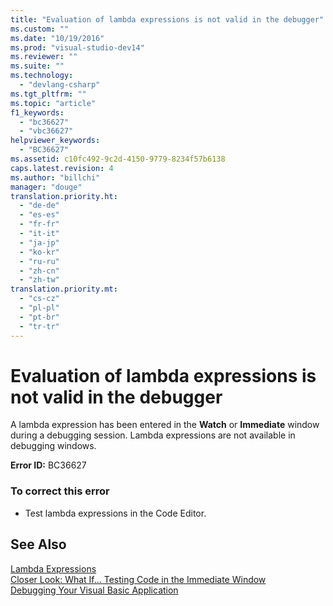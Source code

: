 ```yaml
---
title: "Evaluation of lambda expressions is not valid in the debugger"
ms.custom: ""
ms.date: "10/19/2016"
ms.prod: "visual-studio-dev14"
ms.reviewer: ""
ms.suite: ""
ms.technology: 
  - "devlang-csharp"
ms.tgt_pltfrm: ""
ms.topic: "article"
f1_keywords: 
  - "bc36627"
  - "vbc36627"
helpviewer_keywords: 
  - "BC36627"
ms.assetid: c10fc492-9c2d-4150-9779-8234f57b6138
caps.latest.revision: 4
ms.author: "billchi"
manager: "douge"
translation.priority.ht: 
  - "de-de"
  - "es-es"
  - "fr-fr"
  - "it-it"
  - "ja-jp"
  - "ko-kr"
  - "ru-ru"
  - "zh-cn"
  - "zh-tw"
translation.priority.mt: 
  - "cs-cz"
  - "pl-pl"
  - "pt-br"
  - "tr-tr"
---
```

# Evaluation of lambda expressions is not valid in the debugger
A lambda expression has been entered in the **Watch** or **Immediate** window during a debugging session. Lambda expressions are not available in debugging windows.  
  
 **Error ID:** BC36627  
  
### To correct this error  
  
-   Test lambda expressions in the Code Editor.  
  
## See Also  
 [Lambda Expressions](../Topic/Lambda%20Expressions%20\(Visual%20Basic\).md)   
 [Closer Look: What If... Testing Code in the Immediate Window](http://msdn.microsoft.com/en-us/3613a627-09a4-44e1-9cc2-f2a29f4e0744)   
 [Debugging Your Visual Basic Application](../Topic/Debugging%20Your%20Visual%20Basic%20Application.md)
